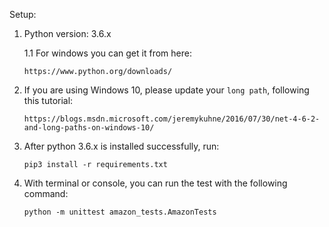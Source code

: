 
Setup:
 
 1. Python version: 3.6.x
 
     1.1 For windows you can get it from here:
     
     ``https://www.python.org/downloads/``
     
 2. If you are using Windows 10, please update your `long path`, following this tutorial:
     
     ``https://blogs.msdn.microsoft.com/jeremykuhne/2016/07/30/net-4-6-2-and-long-paths-on-windows-10/``
     
 3. After python 3.6.x is installed successfully, run:
     
      ``pip3 install -r requirements.txt`` 
      
 4. With terminal or console, you can run the test with the following command:
     
     ``python -m unittest amazon_tests.AmazonTests``           